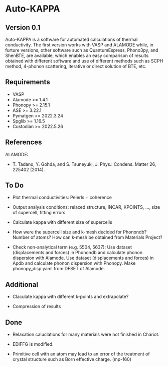 Auto-KAPPA
============

Version 0.1
---------------

Auto-KAPPA is a software for automated calculations of thermal conductivity.
The first version works with VASP and ALAMODE while, in furture versions,
other software such as QuantumEspress, Phono3py, and ShenBTE, are available,
which enables an easy comparison of results obtained with different software and
use of different methods such as SCPH method, 4-phonon scattering, iterative or direct solution of BTE, etc.

Requirements
-------------

* VASP
* Alamode   >= 1.4.1
* Phonopy   >= 2.15.1
* ASE       >= 3.22.1
* Pymatgen  >= 2022.3.24
* Spglib    >= 1.16.5
* Custodian >= 2022.5.26


References
-----------

ALAMODE:

- T. Tadano, Y. Gohda, and S. Tsuneyuki, J. Phys.: Condens. Matter 26, 225402 (2014).

To Do
------

* Plot thermal conductivities: Peierls + coherence

* Output analysis conditions: 
relaxed structure, INCAR, KPOINTS, ..., size of supercell, fitting errors

* Calculate kappa with different size of supercells

* How were the supercell size and k-mesh decided for Phonondb?
Number of atoms? How can k-mesh be obtained from Materials Project?

* Check non-analytical term (e.g. 5504, 5637): 
Use dataset (displacements and forces) in Phonondb and calculate phonon dispersion with Alamode.
Use dataset (displacements and forces) in Apdb and calculate phonon dispersion with Phonopy.
Make phonopy_disp.yaml from DFSET of Alamode.

Additional
------------

* Claculate kappa with different k-points and extrapolate?

* Compression of results

Done
------

* Relaxation caluclations for many materials were not finished in Chariot.

* EDIFFG is modified.

* Primitive cell with an atom may lead to an error of the treatment of crystal structure 
such as Born effective charge. (mp-160)



